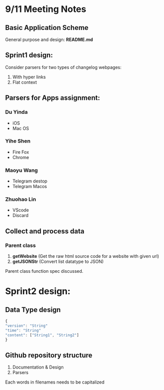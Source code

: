 # 9/11 Meeting Notes
## Basic Application Scheme
 
General purpose and design: **README.md**

## Sprint1 design:

Consider parsers for two types of changelog webpages:

1. With hyper links
2. Flat context

## Parsers for Apps assignment:
### Du Yinda

- iOS
- Mac OS

### Yihe Shen
- Fire Fox  
- Chrome  

### Maoyu Wang
- Telegram destop
- Telegram Macos

### Zhuohao Lin
- VScode
- Discard


## Collect and process data
### Parent class
1. **getWebsite** (Get the raw html source code for a website with given url)  
2. **getJSONStr** (Convert list datatype to JSON) 
 
Parent class function spec discussed.

# Sprint2 design:
## Data Type design
```javascript
{
"version": "String"  
"time": "String"  
"content": ["String1", "String2"]
}
``` 
## Github repository structure
1. Documentation & Design
2. Parsers

Each words in filenames needs to be capitalized  
